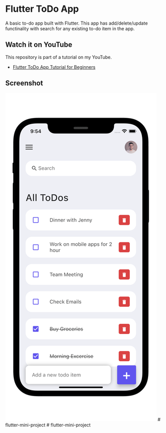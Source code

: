 # Flutter ToDo App

A basic to-do app built with Flutter. This app has add/delete/update functinality with search for any existing to-do item in the app.

## Watch it on YouTube
This repository is part of a tutorial on my YouTube.
- [Flutter ToDo App Tutorial for Beginners](https://youtu.be/K4P5DZ9TRns)

## Screenshot

![Flutter todo app](./flutter-todo-iphone.png)
#   f l u t t e r - m i n i - p r o j e c t 
 
 # flutter-mini-project

